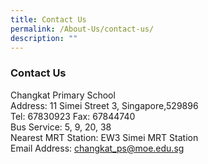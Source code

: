 ```yaml
---
title: Contact Us
permalink: /About-Us/contact-us/
description: ""
---
```

### Contact Us

Changkat Primary School <br>
Address: 11 Simei Street 3, Singapore,529896 
<br>Tel: 67830923 Fax: 67844740 <br>
Bus Service: 5, 9, 20, 38
<br> Nearest MRT Station: EW3 Simei MRT Station 
<br>Email Address: [changkat\_ps@moe.edu.sg](mailto:changkat_ps@moe.edu.sg)